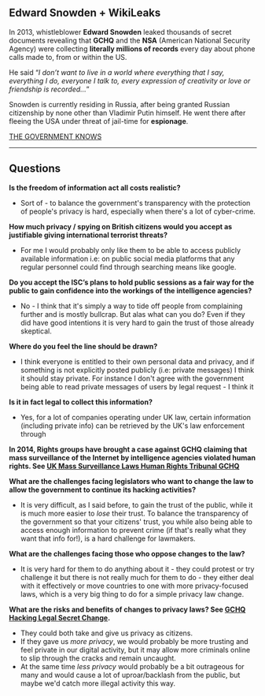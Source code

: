 ## Edward Snowden + WikiLeaks
In 2013, whistleblower **Edward Snowden** leaked thousands of secret documents revealing that **GCHQ** and the **NSA** (American National Security Agency) were collecting **literally millions of records** every day about phone calls made to, from or within the US.

He said “*I don’t want to live in a world where everything that I say, everything I do, everyone I talk to, every expression of creativity or love or friendship is recorded…*”

Snowden is currently residing in Russia, after being granted Russian citizenship by none other than Vladimir Putin himself. He went there after fleeing the USA under threat of jail-time for **espionage**.

[THE GOVERNMENT KNOWS](https://youtu.be/4zh9zca1vrm?si=dshxfhzjcuu-5w6s)

-----
## Questions

**Is the freedom of information act all costs realistic?**
- Sort of - to balance the government's transparency with the protection of people's privacy is hard, especially when there's a lot of cyber-crime.

**How much privacy / spying on British citizens would you accept as justifiable giving international terrorist threats?**
- For me I would probably only like them to be able to access publicly available information i.e: on public social media platforms that any regular personnel could find through searching means like google.

**Do you accept the ISC’s plans to hold public sessions as a fair way for the public to gain confidence into the workings of the intelligence agencies?**
- No - I think that it's simply a way to tide off people from complaining further and is mostly bullcrap. But alas what can you do? Even if they did have good intentions it is very hard to gain the trust of those already skeptical.

**Where do you feel the line should be drawn?**
- I think everyone is entitled to their own personal data and privacy, and if something is not explicitly posted publicly (i.e: private messages) I think it should stay private. For instance I don't agree with the government being able to read private messages of users by legal request - I think it 

**Is it in fact legal to collect this information?**
- Yes, for a lot of companies operating under UK law, certain information (including private info) can be retrieved by the UK's law enforcement through 


**In 2014, Rights groups have brought a case against GCHQ claiming that mass surveillance of the Internet by intelligence agencies violated human rights. See [UK Mass Surveillance Laws Human Rights Tribunal GCHQ](http://theguardian.com/uk-news/2014/dec/05/uk-mass-surveillance-laws-human-rights-tribunal-gchq)**

**What are the challenges facing legislators who want to change the law to allow the government to continue its hacking activities?**
- It is very difficult, as I said before, to gain the trust of the public, while it is much more easier to *lose* their trust. To balance the transparency of the government so that your citizens' trust, you while also being able to access enough information to prevent crime (if that's really what they want that info for!), is a hard challenge for lawmakers.

**What are the challenges facing those who oppose changes to the law?**
- It is very hard for them to do anything about it - they could protest or try challenge it but there is not really much for them to do - they either deal with it effectively or move countries to one with more privacy-focused laws, which is a very big thing to do for a simple privacy law change.

**What are the risks and benefits of changes to privacy laws? See [GCHQ Hacking Legal Secret Change](http://wired.co.uk/news/archive/2015-05/18/gchq-hacking-legal-secret-change-in-law).**
- They could both take and give us privacy as citizens.
- If they gave us *more privacy*, we would probably be more trusting and feel private in our digital activity, but it may allow more criminals online to slip through the cracks and remain uncaught.
- At the same time *less privacy* would probably be a bit outrageous for many and would cause a lot of uproar/backlash from the public, but maybe we'd catch more illegal activity this way.
